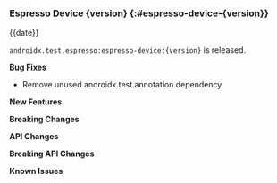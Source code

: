 ### Espresso Device {version} {:#espresso-device-{version}}

{{date}}

`androidx.test.espresso:espresso-device:{version}` is released.

**Bug Fixes**

* Remove unused androidx.test.annotation dependency

**New Features**

**Breaking Changes**

**API Changes**

**Breaking API Changes**

**Known Issues**
